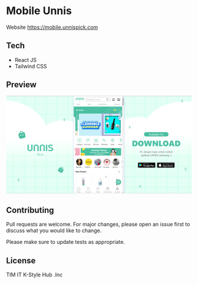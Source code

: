# Mobile Unnis

Website https://mobile.unnispick.com

## Tech

- React JS
- Tailwind CSS

## Preview
![preview.png](https://github.com/kstylehub/unnis_info/blob/main/preview.png?raw=true)


## Contributing

Pull requests are welcome. For major changes, please open an issue first
to discuss what you would like to change.

Please make sure to update tests as appropriate.

## License

TIM IT K-Style Hub .Inc